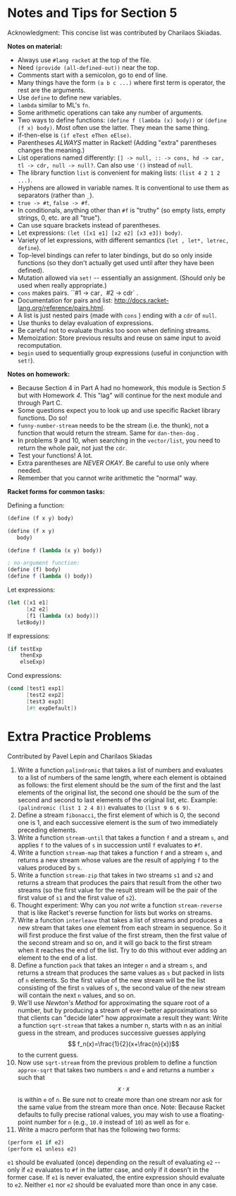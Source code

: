 # Notes and Tips for Section 5

Acknowledgment: This concise list was contributed by Charilaos Skiadas. 

**Notes on material:**

- Always use `#lang racket` at the top of the file. 
- Need `(provide (all-defined-out))` near the top.  
- Comments start with a semicolon, go to end of line. 
- Many things have the form `(a b c ...)` where first term is operator, the rest are the arguments. 
- Use `define` to define new variables.  
- `lambda` similar to ML's `fn`.  
- Some arithmetic operations can take any number of arguments. 
- Two ways to define functions: `(define f (lambda (x) body))` or `(define (f x) body)`. Most often use the latter.  They mean the same thing. 
- if-then-else is `(if eTest eThen eElse)`. 
- Parentheses *ALWAYS* matter in Racket! (Adding "extra" parentheses changes the meaning.)
- List operations named differently: `[] -> null, :: -> cons, hd -> car, tl -> cdr, null -> null?`. Can also use `'()` instead of `null`.  
- The library function `list` is convenient for making lists: `(list 4 2 1 2 ...)`. 
- Hyphens are allowed in variable names.  It is conventional to use them as separators (rather than `_`). 
- `true -> #t`, `false -> #f`. 
- In conditionals, anything other than `#f` is "truthy" (so empty lists, empty strings, 0, etc. are all "true").
- Can use square brackets instead of parentheses.
- Let expressions: `(let ([x1 e1] [x2 e2] [x3 e3]) body)`. 
- Variety of let expressions, with different semantics (`let , let*, letrec, define`). 
- Top-level bindings can refer to later bindings, but do so only inside functions (so they don't actually get used until after they have been defined). 
- Mutation allowed via `set!` -- essentially an assignment. (Should only be used when really appropriate.) 
- `cons` makes pairs. ``#1 -> car`, `#2 -> cdr` . 
- Documentation for pairs and list: http://docs.racket-lang.org/reference/pairs.html.
- A list is just nested pairs (made with `cons` ) ending with a `cdr` of `null`. 
- Use thunks to delay evaluation of expressions.
- Be careful not to evaluate thunks too soon when defining streams. 
- Memoization: Store previous results and reuse on same input to avoid recomputation.
- `begin` used to sequentially group expressions (useful in conjunction with `set!`). 

**Notes on homework:**

- Because Section 4 in Part A had no homework, this module is Section *5* but with Homework *4*.  This "lag" will continue for the next module and through Part C.
- Some questions expect you to look up and use specific Racket library functions. Do so! 
- `funny-number-stream`  needs to be the stream (i.e. the thunk), not a function that would return the stream. Same for `dan-then-dog` . 
- In problems 9 and 10, when searching in the `vector/list`, you need to return the whole pair, not just the `cdr`. 
- Test your functions! A lot. 
- Extra parentheses are *NEVER OKAY*. Be careful to use only where needed. 
- Remember that you cannot write arithmetic the "normal" way.

**Racket forms for common tasks:**

Defining a function:

```scheme
(define (f x y) body)

(define (f x y)
   body)

(define f (lambda (x y) body))

; no-argument function:
(define (f) body)
(define f (lambda () body))
```

Let expressions:

```scheme
(let ([x1 e1]
      [x2 e2]
      [f1 (lambda (x) body)])
   letBody))
```

If expressions:

```scheme
(if testExp
    thenExp
    elseExp)
```

Cond expressions:

```scheme
(cond [test1 exp1]
      [test2 exp2]
      [test3 exp3]
      [#t expDefault])
```

# Extra Practice Problems

  Contributed by Pavel Lepin and Charilaos Skiadas

1. Write a function `palindromic` that takes a list of numbers and evaluates to a list of numbers of the same length, where each element is obtained as follows: the first element should be the sum of the first and the last elements of the original list, the second one should be the sum of the second and second to last elements of the original list, etc.  Example: `(palindromic (list 1 2 4 8))` evaluates to `(list 9 6 6 9)`.
2. Define a stream `fibonacci`, the first element of which is 0, the second one is 1, and each successive element is the sum of two immediately preceding elements.
3. Write a function `stream-until` that takes a function `f` and a stream `s`, and applies `f` to the values of `s` in succession until `f` evaluates to `#f`.
4. Write a function `stream-map` that takes a function `f` and a stream `s`, and returns a new stream whose values are the result of applying `f` to the values produced by `s`.
5. Write a function `stream-zip` that takes in two streams `s1` and `s2` and returns a stream that produces the pairs that result from the other two streams (so the first value for the result stream will be the pair of the first value of `s1` and the first value of `s2`).
6. Thought experiment: Why can you *not* write a function `stream-reverse` that is like Racket's reverse function for lists but works on streams.
7. Write a function `interleave` that takes a list of streams and produces a new stream that takes one element from each stream in sequence. So it will first produce the first value of the first stream, then the first value of the second stream and so on, and it will go back to the first stream when it reaches the end of the list. Try to do this without ever adding an element to the end of a list.
8. Define a function `pack` that takes an integer `n` and a stream `s`, and returns a stream that produces the same values as `s` but packed in lists of `n` elements. So the first value of the new stream will be the list consisting of the first `n` values of `s`, the second value of the new stream will contain the next `n` values, and so on.
9. We'll use *Newton's Method* for approximating the square root of a number, but by producing a stream of ever-better approximations so that clients can "decide later" how approximate a result they want:  Write a function `sqrt-stream` that takes a number n, starts with n as an initial guess in the stream, and produces successive guesses applying $$ f_n(x)=\frac{1}{2}(x+\frac{n}{x})$$ to the current guess.
10. Now use `sqrt-stream` from the previous problem to define a function `approx-sqrt` that takes two numbers `n` and `e` and returns a number `x` such that $$x\cdot x$$ is within `e` of `n`.  Be sure not to create more than one stream nor ask for the same value from the stream more than once.  Note: Because Racket defaults to fully precise rational values, you may wish to use a floating-point number for `n` (e.g., `10.0` instead of `10`) as well as for `e`.
11. Write a macro perform that has the following two forms: 

```scheme
(perform e1 if e2)
(perform e1 unless e2)
```

`e1` should be evaluated (once) depending on the result of evaluating `e2` -- only if `e2` evaluates to `#f` in the latter case, and only if it doesn't in the former case. If `e1` is never evaluated, the entire expression should evaluate to `e2`. Neither `e1` nor `e2` should be evaluated more than once in any case.